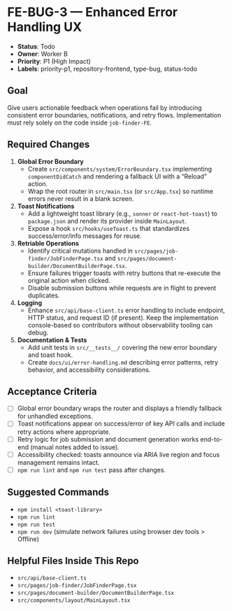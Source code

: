 # FE-BUG-3 — Enhanced Error Handling UX

- **Status**: Todo
- **Owner**: Worker B
- **Priority**: P1 (High Impact)
- **Labels**: priority-p1, repository-frontend, type-bug, status-todo

## Goal

Give users actionable feedback when operations fail by introducing consistent error boundaries, notifications, and retry flows. Implementation must rely solely on the code inside `job-finder-FE`.

## Required Changes

1. **Global Error Boundary**
   - Create `src/components/system/ErrorBoundary.tsx` implementing `componentDidCatch` and rendering a fallback UI with a “Reload” action.
   - Wrap the root router in `src/main.tsx` (or `src/App.tsx`) so runtime errors never result in a blank screen.
2. **Toast Notifications**
   - Add a lightweight toast library (e.g., `sonner` or `react-hot-toast`) to `package.json` and render its provider inside `MainLayout`.
   - Expose a hook `src/hooks/useToast.ts` that standardizes success/error/info messages for reuse.
3. **Retriable Operations**
   - Identify critical mutations handled in `src/pages/job-finder/JobFinderPage.tsx` and `src/pages/document-builder/DocumentBuilderPage.tsx`.
   - Ensure failures trigger toasts with retry buttons that re-execute the original action when clicked.
   - Disable submission buttons while requests are in flight to prevent duplicates.
4. **Logging**
   - Enhance `src/api/base-client.ts` error handling to include endpoint, HTTP status, and request ID (if present). Keep the implementation console-based so contributors without observability tooling can debug.
5. **Documentation & Tests**
   - Add unit tests in `src/__tests__/` covering the new error boundary and toast hook.
   - Create `docs/ui/error-handling.md` describing error patterns, retry behavior, and accessibility considerations.

## Acceptance Criteria

- [ ] Global error boundary wraps the router and displays a friendly fallback for unhandled exceptions.
- [ ] Toast notifications appear on success/error of key API calls and include retry actions where appropriate.
- [ ] Retry logic for job submission and document generation works end-to-end (manual notes added to issue).
- [ ] Accessibility checked: toasts announce via ARIA live region and focus management remains intact.
- [ ] `npm run lint` and `npm run test` pass after changes.

## Suggested Commands

- `npm install <toast-library>`
- `npm run lint`
- `npm run test`
- `npm run dev` (simulate network failures using browser dev tools > Offline)

## Helpful Files Inside This Repo

- `src/api/base-client.ts`
- `src/pages/job-finder/JobFinderPage.tsx`
- `src/pages/document-builder/DocumentBuilderPage.tsx`
- `src/components/layout/MainLayout.tsx`
